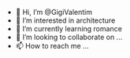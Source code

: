 - 👋 Hi, I’m @GigiValentim
- 👀 I’m interested in architecture 
- 🌱 I’m currently learning romance
- 💞️ I’m looking to collaborate on ...
- 📫 How to reach me ...

<!---
GigiValentim/GigiValentim is a ✨ special ✨ repository because its `README.md` (this file) appears on your GitHub profile.
You can click the Preview link to take a look at your changes.
--->
